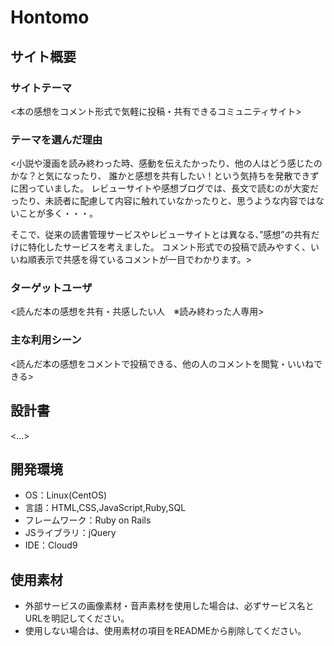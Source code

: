 # Hontomo

## サイト概要
### サイトテーマ
<本の感想をコメント形式で気軽に投稿・共有できるコミュニティサイト>

### テーマを選んだ理由
<小説や漫画を読み終わった時、感動を伝えたかったり、他の人はどう感じたのかな？と気になったり、
誰かと感想を共有したい！という気持ちを発散できずに困っていました。
レビューサイトや感想ブログでは、長文で読むのが大変だったり、未読者に配慮して内容に触れていなかったりと、思うような内容ではないことが多く・・・。

そこで、従来の読書管理サービスやレビューサイトとは異なる、”感想”の共有だけに特化したサービスを考えました。
コメント形式での投稿で読みやすく、いいね順表示で共感を得ているコメントが一目でわかります。>

### ターゲットユーザ
<読んだ本の感想を共有・共感したい人　※読み終わった人専用>

### 主な利用シーン
<読んだ本の感想をコメントで投稿できる、他の人のコメントを閲覧・いいねできる>

## 設計書
<...>

## 開発環境
- OS：Linux(CentOS)
- 言語：HTML,CSS,JavaScript,Ruby,SQL
- フレームワーク：Ruby on Rails
- JSライブラリ：jQuery
- IDE：Cloud9

## 使用素材
- 外部サービスの画像素材・音声素材を使用した場合は、必ずサービス名とURLを明記してください。
- 使用しない場合は、使用素材の項目をREADMEから削除してください。